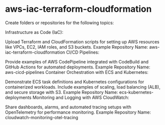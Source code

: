 # aws-iac-terraform-cloudformation
Create folders or repositories for the following topics:

Infrastructure as Code (IaC):

Upload Terraform and CloudFormation scripts for setting up AWS resources like VPCs, EC2, IAM roles, and S3 buckets.
Example Repository Name: aws-iac-terraform-cloudformation
CI/CD Pipelines:

Provide examples of AWS CodePipeline integrated with CodeBuild and GitHub Actions for automated deployments.
Example Repository Name: aws-cicd-pipelines
Container Orchestration with ECS and Kubernetes:

Demonstrate ECS task definitions and Kubernetes configurations for containerized workloads.
Include examples of scaling, load balancing (ALB), and secure storage with S3.
Example Repository Name: ecs-kubernetes-deployments
Monitoring and Logging with AWS CloudWatch:

Share dashboards, alarms, and automated tracing setups with OpenTelemetry for performance monitoring.
Example Repository Name: cloudwatch-monitoring-otel-tracing

